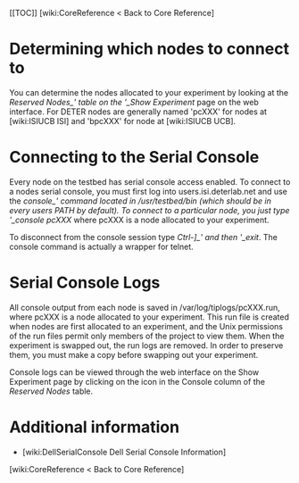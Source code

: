 [[TOC]]
[wiki:CoreReference < Back to Core Reference]

# Determining which nodes to connect to

You can determine the nodes allocated to your experiment by looking at the *Reserved Nodes_' table on the '_Show Experiment* page on the web interface.  For DETER nodes are generally named 'pcXXX' for nodes at [wiki:ISIUCB ISI] and 'bpcXXX' for node at [wiki:ISIUCB UCB].

# Connecting to the Serial Console

Every node on the testbed has serial console access enabled.  To connect to a nodes serial console, you must first log into users.isi.deterlab.net and use the *console_' command located in /usr/testbed/bin (which should be in every users PATH by default).  To connect to a particular node, you just type '_console pcXXX* where pcXXX is a node allocated to your experiment.

To disconnect from the console session type *Ctrl-]_' and then '_exit*.  The console command is actually a wrapper for telnet.

# Serial Console Logs

All console output from each node is saved in /var/log/tiplogs/pcXXX.run, where pcXXX is a node allocated to your experiment.  This run file is created when nodes are first allocated to an experiment, and the Unix permissions of the run files permit only members of the project to view them.  When the experiment is swapped out, the run logs are removed.  In order to preserve them, you must make a copy before swapping out your experiment.

Console logs can be viewed through the web interface on the Show Experiment page by clicking on the icon in the Console column of the *Reserved Nodes* table.

# Additional information
* [wiki:DellSerialConsole Dell Serial Console Information]

[wiki:CoreReference < Back to Core Reference]